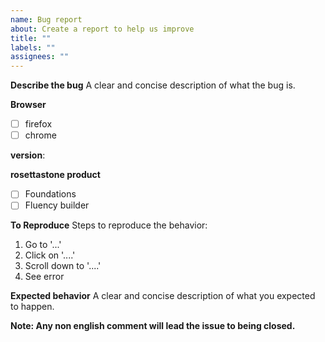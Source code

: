 ```yaml
---
name: Bug report
about: Create a report to help us improve
title: ""
labels: ""
assignees: ""
---
```


**Describe the bug**
A clear and concise description of what the bug is.

**Browser**

- [ ] firefox
- [ ] chrome

**version**:

**rosettastone product**

- [ ] Foundations
- [ ] Fluency builder

**To Reproduce**
Steps to reproduce the behavior:

1. Go to '...'
2. Click on '....'
3. Scroll down to '....'
4. See error

**Expected behavior**
A clear and concise description of what you expected to happen.

**Note: Any non english comment will lead the issue to being closed.**

